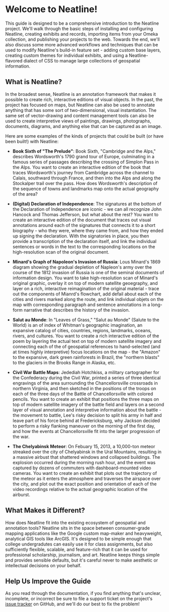 # Welcome to Neatline!

This guide is designed to be a comprehensive introduction to the Neatline project. We'll walk through the basic steps of installing and configuring Neatline, creating exhibits and records, importing items from your Omeka collection, and publishing your projects to the web. Towards the end, we'll also discuss some more advanced workflows and techniques that can be used to modify Neatline's build-in feature set - adding custom base layers, creating custom themes for individual exhibits, and using a Neatline-flavored dialect of CSS to manage large collections of geospatial information.

## What is Neatline?

In the broadest sense, Neatline is an annotation framework that makes it possible to create rich, interactive editions of visual objects. In the past, the project has focused on maps, but Neatline can also be used to annotate anything that has some sort of two-dimensional, visual instantiation. The same set of vector-drawing and content management tools can also be used to create interpretive views of paintings, drawings, photographs, documents, diagrams, and anything else that can be captured as an image.

Here are some examples of the kinds of projects that could be built (or have been built!) with Neatline:

  - **Book Sixth of "The Prelude"**: Book Sixth, "Cambridge and the Alps," describes Wordsworth's 1790 grand tour of Europe, culminating in a famous series of passages describing the crossing of Simplon Pass in the Alps. You want to create an interactive edition of the book that traces Wordsworth's journey from Cambridge across the channel to Calais, southward through France, and then into the Alps and along the Stockalper trail over the pass. How does Wordsworth's description of the sequence of towns and landmarks map onto the actual geography of the area?

  - **(Digital) Declaration of Independence**: The signatures at the bottom of the Declaration of Independence are iconic - we can all recognize John Hancock and Thomas Jefferson, but what about the rest? You want to create an interactive edition of the document that traces out visual annotations around each of the signatures that connects it to a short biography - who they were, where they came from, and how they ended up signing the declaration. With the signatories in place, you then provide a transcription of the declaration itself, and link the individual sentences or words in the text to the corresponding locations on the high-resolution scan of the original document.

  - **Minard's Graph of Napoleon's Invasion of Russia**: Lous Minard's 1869 diagram showing the gradual depletion of Napleon's army over the course of the 1812 invasion of Russia is one of the seminal documents of information design. You want to take high-resolution scan of Minard's original graphic, overlay it on top of modern satellite geoegraphy, and layer on a rich, interactive reimagination of the original material - trace out the components of Mianrd's flowchart, add defail about each of the cities and rivers marked along the route, and link individual objets on the map with corresponding paragraph and sentence annotations in a long-form narrative that describes the history of the invasion.

  - **Salut au Monde**: In "Leaves of Grass," "Salut au Monde" (Salute to the World) is an of index of Whitman's geographic imagination, an expansive catalog of cities, countries, regions, landmarks, oceans, rivers, and cultures. You want to create a rich interactive edition of the poem by layering the actual text on top of modern satellite imagery and connecting each of the of geospatial references to hand-selected (and at times highly interpretive) focus locations on the map - the "Amazon" to the expansive, dark green rainforests in Brazil, the "northern blasts" to the glaciers in the Brooks Range in Alaska, etc.

  - **Civil War Battle Maps**: Jedediah Hotchkiss, a military cartographer for the Confederacy during the Civil War, printed a series of three identical engravings of the area surrounding the Chancellorsville crossroads in northern Virginia, and then sketched in the positions of the troops on each of the three days of the Battle of Chancellorsville with colored pencils. You want to create an exhibit that positions the three maps on top of modern satellite imagery of the battle field and layers on a second layer of visual annotation and interpretive information about the battle - the movement to battle, Lee's risky decision to split his army in half and leave part of his force behind at Fredericksburg, why Jackson decided to perform a risky flanking maneuver on the morning of the first day, and how the events at Chancellorsville fit into the larger progression of the war.

  - **The Chelyabinsk Meteor**: On Febuary 15, 2013, a 10,000-ton meteor streaked over the city of Chelyabinsk in the Ural Mountains, resulting in a massive airbust that shattered windows and collapsed buildings. The explosion occurred during the morning rush hour, and the event was captured by dozens of commuters with dashboard-mounted video cameras. You want to create an exhibit that plots out the trajectory of the meteor as it enters the atmosphere and traverses the airspace over the city, and plot out the exact position and orientation of each of the video recordings relative to the actual geographic location of the airburst.

## What Makes it Different?

How does Neatline fit into the existing ecosystem of geospatial and annotation tools? Neatline sits in the space between consumer-grade mapping applications like the Google custom map-maker and heavyweight, analytical GIS tools like ArcGIS. It's designed to be simple enough that college undergradutes can easily use it for class assignments, but also sufficiently flexible, scalable, and feature-rich that it can be used for professional scholarship, journalism, and art. Neatline keeps things simple and provides sensible defaults, but it's careful never to make aesthetic or intellectual decisions on your behalf.

## Help Us Improve the Guide

As you read through the documentation, if you find anything that's unclear, incomplete, or incorrect be sure to file a support ticket on the project's [issue tracker](https://github.com/scholarslab/Neatline/issues) on GitHub, and we'll do our best to fix the problem!
